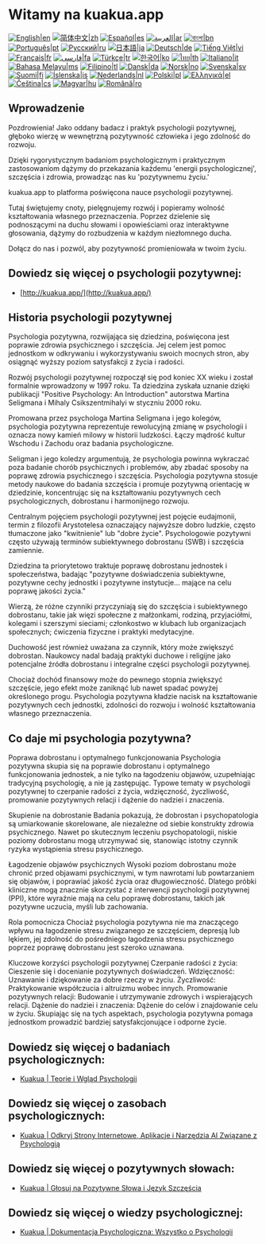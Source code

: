 # Witamy na kuakua.app

[![English|en](https://img.shields.io/badge/lang-en-green.svg)](README.md)
[![简体中文|zh](https://img.shields.io/badge/lang-zh-red.svg)](README.zh.md)
[![Español|es](https://img.shields.io/badge/lang-es-yellow.svg)](README.es.md)
[![العربية|ar](https://img.shields.io/badge/lang-ar-lightgrey.svg)](README.ar.md)
[![বাংলা|bn](https://img.shields.io/badge/lang-bn-blue.svg)](README.bn.md)
[![Português|pt](https://img.shields.io/badge/lang-pt-brightgreen.svg)](README.pt.md)
[![Русский|ru](https://img.shields.io/badge/lang-ru-darkblue.svg)](README.ru.md)
[![日本語|ja](https://img.shields.io/badge/lang-ja-orange.svg)](README.ja.md)
[![Deutsch|de](https://img.shields.io/badge/lang-de-black.svg)](README.de.md)
[![Tiếng Việt|vi](https://img.shields.io/badge/lang-vi-darkgreen.svg)](README.vi.md)
[![Français|fr](https://img.shields.io/badge/lang-fr-blue.svg)](README.fr.md)
[![فارسی|fa](https://img.shields.io/badge/lang-fa-purple.svg)](README.fa.md)
[![Türkçe|tr](https://img.shields.io/badge/lang-tr-darkred.svg)](README.tr.md)
[![한국어|ko](https://img.shields.io/badge/lang-ko-cyan.svg)](README.ko.md)
[![ไทย|th](https://img.shields.io/badge/lang-th-gold.svg)](README.th.md)
[![Italiano|it](https://img.shields.io/badge/lang-it-darkorange.svg)](README.it.md)
[![Bahasa Melayu|ms](https://img.shields.io/badge/lang-ms-teal.svg)](README.ms.md)
[![Filipino|tl](https://img.shields.io/badge/lang-tl-pink.svg)](README.tl.md)
[![Dansk|da](https://img.shields.io/badge/lang-da-darkblue.svg)](README.da.md)
[![Norsk|no](https://img.shields.io/badge/lang-no-lightblue.svg)](README.no.md)
[![Svenska|sv](https://img.shields.io/badge/lang-sv-darkgreen.svg)](README.sv.md)
[![Suomi|fi](https://img.shields.io/badge/lang-fi-blue.svg)](README.fi.md)
[![Íslenska|is](https://img.shields.io/badge/lang-is-darkred.svg)](README.is.md)
[![Nederlands|nl](https://img.shields.io/badge/lang-nl-orange.svg)](README.nl.md)
[![Polski|pl](https://img.shields.io/badge/lang-pl-purple.svg)](README.pl.md)
[![Ελληνικά|el](https://img.shields.io/badge/lang-el-lightblue.svg)](README.el.md)
[![Čeština|cs](https://img.shields.io/badge/lang-cs-darkblue.svg)](README.cs.md)
[![Magyar|hu](https://img.shields.io/badge/lang-hu-red.svg)](README.hu.md)
[![Română|ro](https://img.shields.io/badge/lang-ro-green.svg)](README.ro.md)

## Wprowadzenie

Pozdrowienia! Jako oddany badacz i praktyk psychologii pozytywnej, głęboko wierzę w wewnętrzną pozytywność człowieka i jego zdolność do rozwoju.

Dzięki rygorystycznym badaniom psychologicznym i praktycznym zastosowaniom dążymy do przekazania każdemu 'energii psychologicznej', szczęścia i zdrowia, prowadząc nas ku 'pozytywnemu życiu.'

kuakua.app to platforma poświęcona nauce psychologii pozytywnej.

Tutaj świętujemy cnoty, pielęgnujemy rozwój i popieramy wolność kształtowania własnego przeznaczenia. Poprzez dzielenie się podnoszącymi na duchu słowami i opowieściami oraz interaktywne głosowania, dążymy do rozbudzenia w każdym niezłomnego ducha.

Dołącz do nas i pozwól, aby pozytywność promieniowała w twoim życiu.

## Dowiedz się więcej o psychologii pozytywnej:

- [http://kuakua.app/](http://kuakua.app/)

## Historia psychologii pozytywnej

Psychologia pozytywna, rozwijająca się dziedzina, poświęcona jest poprawie zdrowia psychicznego i szczęścia. Jej celem jest pomoc jednostkom w odkrywaniu i wykorzystywaniu swoich mocnych stron, aby osiągnąć wyższy poziom satysfakcji z życia i radości.

Rozwój psychologii pozytywnej rozpoczął się pod koniec XX wieku i został formalnie wprowadzony w 1997 roku. Ta dziedzina zyskała uznanie dzięki publikacji "Positive Psychology: An Introduction" autorstwa Martina Seligmana i Mihaly Csikszentmihalyi w styczniu 2000 roku.

Promowana przez psychologa Martina Seligmana i jego kolegów, psychologia pozytywna reprezentuje rewolucyjną zmianę w psychologii i oznacza nowy kamień milowy w historii ludzkości. Łączy mądrość kultur Wschodu i Zachodu oraz badania psychologiczne.

Seligman i jego koledzy argumentują, że psychologia powinna wykraczać poza badanie chorób psychicznych i problemów, aby zbadać sposoby na poprawę zdrowia psychicznego i szczęścia. Psychologia pozytywna stosuje metody naukowe do badania szczęścia i promuje pozytywną orientację w dziedzinie, koncentrując się na kształtowaniu pozytywnych cech psychologicznych, dobrostanu i harmonijnego rozwoju.

Centralnym pojęciem psychologii pozytywnej jest pojęcie eudajmonii, termin z filozofii Arystotelesa oznaczający najwyższe dobro ludzkie, często tłumaczone jako "kwitnienie" lub "dobre życie". Psychologowie pozytywni często używają terminów subiektywnego dobrostanu (SWB) i szczęścia zamiennie.

Dziedzina ta priorytetowo traktuje poprawę dobrostanu jednostek i społeczeństwa, badając "pozytywne doświadczenia subiektywne, pozytywne cechy jednostki i pozytywne instytucje... mające na celu poprawę jakości życia."

Wierzą, że różne czynniki przyczyniają się do szczęścia i subiektywnego dobrostanu, takie jak więzi społeczne z małżonkami, rodziną, przyjaciółmi, kolegami i szerszymi sieciami; członkostwo w klubach lub organizacjach społecznych; ćwiczenia fizyczne i praktyki medytacyjne.

Duchowość jest również uważana za czynnik, który może zwiększyć dobrostan. Naukowcy nadal badają praktyki duchowe i religijne jako potencjalne źródła dobrostanu i integralne części psychologii pozytywnej.

Chociaż dochód finansowy może do pewnego stopnia zwiększyć szczęście, jego efekt może zaniknąć lub nawet spadać powyżej określonego progu. Psychologia pozytywna kładzie nacisk na kształtowanie pozytywnych cech jednostki, zdolności do rozwoju i wolność kształtowania własnego przeznaczenia.

## Co daje mi psychologia pozytywna?

Poprawa dobrostanu i optymalnego funkcjonowania Psychologia pozytywna skupia się na poprawie dobrostanu i optymalnego funkcjonowania jednostek, a nie tylko na łagodzeniu objawów, uzupełniając tradycyjną psychologię, a nie ją zastępując. Typowe tematy w psychologii pozytywnej to czerpanie radości z życia, wdzięczność, życzliwość, promowanie pozytywnych relacji i dążenie do nadziei i znaczenia.

Skupienie na dobrostanie Badania pokazują, że dobrostan i psychopatologia są umiarkowanie skorelowane, ale niezależne od siebie konstrukty zdrowia psychicznego. Nawet po skutecznym leczeniu psychopatologii, niskie poziomy dobrostanu mogą utrzymywać się, stanowiąc istotny czynnik ryzyka wystąpienia stresu psychicznego.

Łagodzenie objawów psychicznych Wysoki poziom dobrostanu może chronić przed objawami psychicznymi, w tym nawrotami lub powtarzaniem się objawów, i poprawiać jakość życia oraz długowieczność. Dlatego próbki kliniczne mogą znacznie skorzystać z interwencji psychologii pozytywnej (PPI), które wyraźnie mają na celu poprawę dobrostanu, takich jak pozytywne uczucia, myśli lub zachowania.

Rola pomocnicza Chociaż psychologia pozytywna nie ma znaczącego wpływu na łagodzenie stresu związanego ze szczęściem, depresją lub lękiem, jej zdolność do pośredniego łagodzenia stresu psychicznego poprzez poprawę dobrostanu jest szeroko uznawana.

Kluczowe korzyści psychologii pozytywnej Czerpanie radości z życia: Cieszenie się i docenianie pozytywnych doświadczeń. Wdzięczność: Uznawanie i dziękowanie za dobre rzeczy w życiu. Życzliwość: Praktykowanie współczucia i altruizmu wobec innych. Promowanie pozytywnych relacji: Budowanie i utrzymywanie zdrowych i wspierających relacji. Dążenie do nadziei i znaczenia: Dążenie do celów i znajdowanie celu w życiu. Skupiając się na tych aspektach, psychologia pozytywna pomaga jednostkom prowadzić bardziej satysfakcjonujące i odporne życie.

## Dowiedz się więcej o badaniach psychologicznych:

- [Kuakua | Teorie i Wgląd Psychologii](http://kuakua.app/theories-insights)

## Dowiedz się więcej o zasobach psychologicznych:

- [Kuakua | Odkryj Strony Internetowe, Aplikacje i Narzędzia AI Związane z Psychologią](http://kuakua.app/explore)

## Dowiedz się więcej o pozytywnych słowach:

- [Kuakua | Głosuj na Pozytywne Słowa i Język Szczęścia](http://kuakua.app/vote)

## Dowiedz się więcej o wiedzy psychologicznej:

- [Kuakua | Dokumentacja Psychologiczna: Wszystko o Psychologii](http://kuakua.app/docs)
